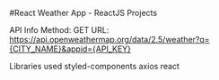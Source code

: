 #React Weather App - ReactJS Projects

API Info
Method: GET
URL: https://api.openweathermap.org/data/2.5/weather?q={CITY_NAME}&appid={API_KEY}

Libraries used
styled-components
axios
react
